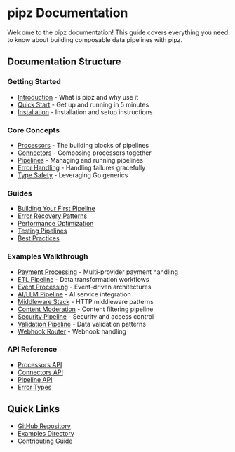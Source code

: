 # pipz Documentation

Welcome to the pipz documentation! This guide covers everything you need to know about building composable data pipelines with pipz.

## Documentation Structure

### Getting Started
- [Introduction](./introduction.md) - What is pipz and why use it
- [Quick Start](./quick-start.md) - Get up and running in 5 minutes
- [Installation](./installation.md) - Installation and setup instructions

### Core Concepts
- [Processors](./concepts/processors.md) - The building blocks of pipelines
- [Connectors](./concepts/connectors.md) - Composing processors together
- [Pipelines](./concepts/pipelines.md) - Managing and running pipelines
- [Error Handling](./concepts/error-handling.md) - Handling failures gracefully
- [Type Safety](./concepts/type-safety.md) - Leveraging Go generics

### Guides
- [Building Your First Pipeline](./guides/first-pipeline.md)
- [Error Recovery Patterns](./guides/error-recovery.md)
- [Performance Optimization](./guides/performance.md)
- [Testing Pipelines](./guides/testing.md)
- [Best Practices](./guides/best-practices.md)

### Examples Walkthrough
- [Payment Processing](./examples/payment-processing.md) - Multi-provider payment handling
- [ETL Pipeline](./examples/etl-pipeline.md) - Data transformation workflows
- [Event Processing](./examples/event-processing.md) - Event-driven architectures
- [AI/LLM Pipeline](./examples/ai-pipeline.md) - AI service integration
- [Middleware Stack](./examples/middleware.md) - HTTP middleware patterns
- [Content Moderation](./examples/moderation.md) - Content filtering pipeline
- [Security Pipeline](./examples/security.md) - Security and access control
- [Validation Pipeline](./examples/validation.md) - Data validation patterns
- [Webhook Router](./examples/webhook-router.md) - Webhook handling

### API Reference
- [Processors API](./api/processors.md)
- [Connectors API](./api/connectors.md)
- [Pipeline API](./api/pipeline.md)
- [Error Types](./api/errors.md)

## Quick Links

- [GitHub Repository](https://github.com/zoobzio/pipz)
- [Examples Directory](https://github.com/zoobzio/pipz/tree/main/examples)
- [Contributing Guide](../CONTRIBUTING.md)